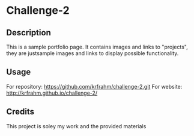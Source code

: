 # Challenge-2

## Description

This is a sample portfolio page. It contains images and links to "projects", they are justsample images and links to display possible functionality. 

## Usage

For repository: https://github.com/krfrahm/challenge-2.git
For website: http://krfrahm.github.io/challenge-2/


## Credits

This project is soley my work and the provided materials